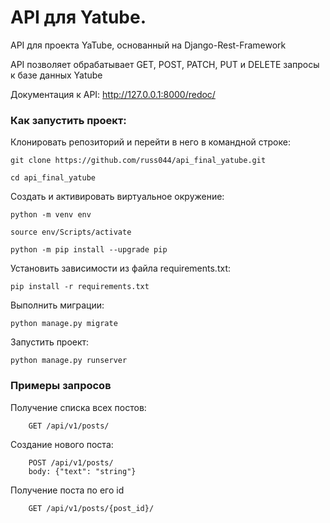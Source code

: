 # API для Yatube.
API для проекта YaTube, основанный на Django-Rest-Framework

API позволяет обрабатывает GET, POST, PATCH, PUT и DELETE запросы к базе данных Yatube

Документация к API: http://127.0.0.1:8000/redoc/

### Как запустить проект:

Клонировать репозиторий и перейти в него в командной строке:

```
git clone https://github.com/russ044/api_final_yatube.git
```

```
cd api_final_yatube
```

Cоздать и активировать виртуальное окружение:

```
python -m venv env
```

```
source env/Scripts/activate
```

```
python -m pip install --upgrade pip
```

Установить зависимости из файла requirements.txt:

```
pip install -r requirements.txt
```

Выполнить миграции:

```
python manage.py migrate
```

Запустить проект:

```
python manage.py runserver
```

### Примеры запросов

Получение списка всех постов:
```
    GET /api/v1/posts/
```
Создание нового поста:
```
    POST /api/v1/posts/
    body: {"text": "string"}
```
Получение поста по его id
```
    GET /api/v1/posts/{post_id}/
```
